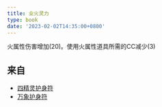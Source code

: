 ```yaml
---
title: 业火灵力
type: book
date: '2023-02-02T14:35:00+0800'
---
```


火属性伤害增加(20)。使用火属性道具所需的CC减少(3)

## 来自

* [四精灵护身符](/docs/物品/四精灵护身符)
* [万象护身符](/docs/物品/万象护身符)